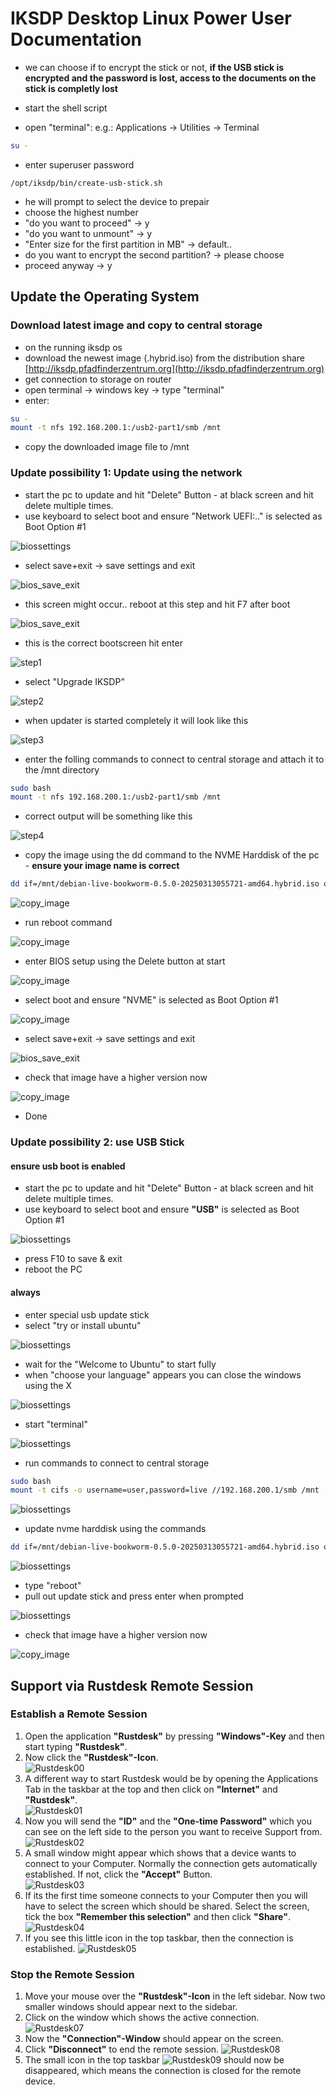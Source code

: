 # IKSDP Desktop Linux Power User Documentation  

- we can choose if to encrypt the stick or not, **if the USB stick is encrypted and the password is lost, access to the documents on the stick is completly lost**

- start the shell script
- open "terminal": e.g.:  Applications -> Utilities -> Terminal
```bash
su - 
```
- enter superuser password

```
/opt/iksdp/bin/create-usb-stick.sh
```
- he will prompt to select the device to prepair
- choose the highest number
- "do you want to proceed" -> y
- "do you want to unmount" -> y
- "Enter size for the first partition in MB" -> default..
- do you want to encrypt the second partition? -> please choose
- proceed anyway -> y 

## Update the Operating System  

### Download latest image and copy to central storage

- on the running iksdp os
- download the newest image (.hybrid.iso) from the distribution share [http://iksdp.pfadfinderzentrum.org](http://iksdp.pfadfinderzentrum.org)
- get connection to storage on router
- open terminal -> windows key -> type "terminal"
- enter:

```bash
su - 
mount -t nfs 192.168.200.1:/usb2-part1/smb /mnt
```
- copy the downloaded image file to /mnt


### Update possibility 1: Update using the network

- start the pc to update and hit "Delete" Button - at black screen and hit delete multiple times.
- use keyboard to select boot and ensure "Network UEFI:.." is selected as Boot Option #1

![biossettings](../shared/images/netboot-bios1.png)

- select save+exit -> save settings and exit

![bios_save_exit](../shared/images/netboot-bios2.png)

- this screen might occur.. reboot at this step and hit F7 after boot

![bios_save_exit](../shared/images/netboot-error1.png)

- this is the correct bootscreen hit enter

![step1](../shared/images/netboot-step1.png)

- select "Upgrade IKSDP"

![step2](../shared/images/netboot-step2.png)

- when updater is started completely it will look like this

![step3](../shared/images/netboot-step3.png)


- enter the folling commands to connect to central storage and attach it to the /mnt directory

```bash
sudo bash
mount -t nfs 192.168.200.1:/usb2-part1/smb /mnt
```

- correct output will be something like this

![step4](../shared/images/netboot-step4.png)

- copy the image using the dd command to the NVME Harddisk of the pc - **ensure your image name is correct**

```bash
dd if=/mnt/debian-live-bookworm-0.5.0-20250313055721-amd64.hybrid.iso of=/dev/nvme0n1 status=progress
```

![copy_image](../shared/images/netboot-step5.png)

- run reboot command

![copy_image](../shared/images/netboot-step6.png)

- enter BIOS setup using the Delete button at start

![copy_image](../shared/images/netboot-step7.png)

- select boot and ensure "NVME" is selected as Boot Option #1

![copy_image](../shared/images/netboot-step8.png)

- select save+exit -> save settings and exit

![bios_save_exit](../shared/images/netboot-bios2.png)

- check that image have a higher version now

![copy_image](../shared/images/netboot-step9.png)

- Done


### Update possibility 2: use USB Stick

#### ensure usb boot is enabled

- start the pc to update and hit "Delete" Button - at black screen and hit delete multiple times.
- use keyboard to select boot and ensure **"USB"** is selected as Boot Option #1

![biossettings](../shared/images/bios_boot_usb.png)

- press F10 to save & exit
- reboot the PC


#### always
- enter special usb update stick
- select "try or install ubuntu"

![biossettings](../shared/images/usb_boot_step1.png)

- wait for the "Welcome to Ubuntu" to start fully
- when "choose your language" appears you can close the windows using the X

![biossettings](../shared/images/usb_boot_step2.png)

- start "terminal"

![biossettings](../shared/images/usb_boot_step3.png)


- run commands to connect to central storage
```bash
sudo bash
mount -t cifs -o username=user,password=live //192.168.200.1/smb /mnt
```

![biossettings](../shared/images/usb_boot_step4.png)



- update nvme harddisk using the commands
```bash
dd if=/mnt/debian-live-bookworm-0.5.0-20250313055721-amd64.hybrid.iso of=/dev/nvme0n1 status=progress
```

![biossettings](../shared/images/usb_boot_step5.png)


- type "reboot"
- pull out update stick and press enter when prompted

![biossettings](../shared/images/usb_boot_step6.png)

- check that image have a higher version now

![copy_image](../shared/images/netboot-step9.png)

## Support via Rustdesk Remote Session

### Establish a Remote Session
1. Open the application **"Rustdesk"** by pressing **"Windows"-Key** and then start typing **"Rustdesk"**. 
2. Now click the **"Rustdesk"-Icon**.  
![Rustdesk00](../shared/images/poweruser/rustdesk/rustdesk00.png)
3. A different way to start Rustdesk would be by opening the Applications Tab in the taskbar at the top and then click on **"Internet"** and **"Rustdesk"**.  
![Rustdesk01](../shared/images/poweruser/rustdesk/rustdesk01.png)
4. Now you will send the **"ID"** and the **"One-time Password"** which you can see on the left side to the person you want to receive Support from.  
![Rustdesk02](../shared/images/poweruser/rustdesk/rustdesk02.png)
5. A small window might appear which shows that a device wants to connect to your Computer. Normally the connection gets automatically established. If not, click the **"Accept"** Button.  
![Rustdesk03](../shared/images/poweruser/rustdesk/rustdesk03.png)
6. If its the first time someone connects to your Computer then you will have to select the screen which should be shared. Select the screen, tick the box **"Remember this selection"** and then click **"Share"**.
![Rustdesk04](../shared/images/poweruser/rustdesk/rustdesk04.png)
7. If you see this little icon in the top taskbar, then the connection is established.
![Rustdesk05](../shared/images/poweruser/rustdesk/rustdesk05.png)

### Stop the Remote Session
1. Move your mouse over the **"Rustdesk"-Icon** in the left sidebar. Now two smaller windows should appear next to the sidebar.  
2. Click on the window which shows the active connection.   
![Rustdesk07](../shared/images/poweruser/rustdesk/rustdesk07.png)
3. Now the **"Connection"-Window** should appear on the screen.
4. Click **"Disconnect"** to end the remote session.
![Rustdesk08](../shared/images/poweruser/rustdesk/rustdesk08.png)
5. The small icon in the top taskbar ![Rustdesk09](../shared/images/poweruser/rustdesk/rustdesk09.png) should now be disappeared, which means the connection is closed for the remote device.